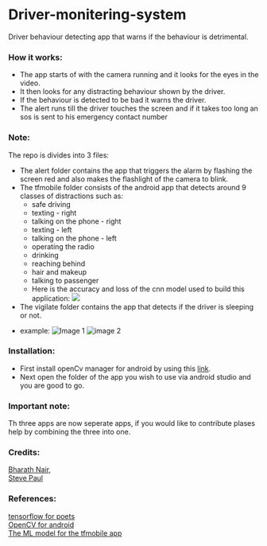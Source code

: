 # Driver-monitering-system
Driver behaviour detecting app that warns if the behaviour is detrimental.

### How it works:
* The app starts of with the camera running and it looks for the eyes in the video.
* It then looks for any distracting behaviour shown by the driver.
* If the behaviour is detected to be bad it warns the driver.
* The alert runs till the driver touches the screen and if it takes too long an sos is sent to his emergency contact number

### Note:
The repo is divides into 3 files:
* The alert folder contains the app that triggers the alarm by flashing the screen red and also makes the flashlight of the camera to blink.
* The tfmobile folder consists of the android app that detects around 9 classes of distractions such as:
  - safe driving
  - texting - right
  - talking on the phone - right
  - texting - left
  - talking on the phone - left
  - operating the radio
  - drinking
  - reaching behind
  - hair and makeup
  - talking to passenger
  - Here is the accuracy and loss of the cnn model used to build this application:
     ![](https://i.imgur.com/d4NGndI.png)
* The vigilate folder contains the app that detects if the driver is sleeping or not.
 - example:
 ![Image 1](https://i.imgur.com/IFkhZfU.png)
 ![image 2](https://i.imgur.com/OrfbI4H.png)
 
### Installation:
* First install openCv manager for android by using this [link](https://apkpure.com/opencv-manager/org.opencv.engine/download?from=details).
* Next open the folder of the app you wish to use via android studio and you are good to go.

### Important note:
Th three apps are now seperate apps, if you would like to contribute plases help by combining the three into one.

### Credits:
[Bharath Nair](https://github.com/bnair2001), <br />
[Steve Paul](https://github.com/ST2-EV)
 
### References: 
 [tensorflow for poets](https://codelabs.developers.google.com/codelabs/tensorflow-for-poets/#0)<br />
 [OpenCV  for android](https://github.com/floe/opencv-android/tree/master/manager)<br />
 [The ML model for the tfmobile app](https://github.com/RenatoBMLR/state-farm-distracted-driver-detection)<br />
 
 
 
 
 
 
 
 
 
 
 
 
 
 
 
 
 
 
 
 
 
 
 
 
 
 
 
 
 
 
 
 
 
 
 
 
 

